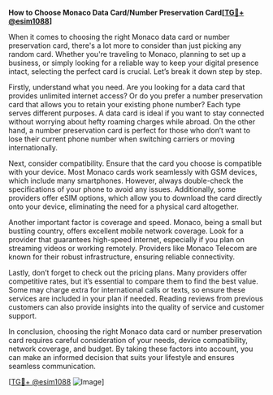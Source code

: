 **How to Choose Monaco Data Card/Number Preservation Card[[TG💪+ @esim1088](https://t.me/s/esim1088)]**

When it comes to choosing the right Monaco data card or number preservation card, there's a lot more to consider than just picking any random card. Whether you're traveling to Monaco, planning to set up a business, or simply looking for a reliable way to keep your digital presence intact, selecting the perfect card is crucial. Let’s break it down step by step.

Firstly, understand what you need. Are you looking for a data card that provides unlimited internet access? Or do you prefer a number preservation card that allows you to retain your existing phone number? Each type serves different purposes. A data card is ideal if you want to stay connected without worrying about hefty roaming charges while abroad. On the other hand, a number preservation card is perfect for those who don’t want to lose their current phone number when switching carriers or moving internationally.

Next, consider compatibility. Ensure that the card you choose is compatible with your device. Most Monaco cards work seamlessly with GSM devices, which include many smartphones. However, always double-check the specifications of your phone to avoid any issues. Additionally, some providers offer eSIM options, which allow you to download the card directly onto your device, eliminating the need for a physical card altogether.

Another important factor is coverage and speed. Monaco, being a small but bustling country, offers excellent mobile network coverage. Look for a provider that guarantees high-speed internet, especially if you plan on streaming videos or working remotely. Providers like Monaco Telecom are known for their robust infrastructure, ensuring reliable connectivity.

Lastly, don’t forget to check out the pricing plans. Many providers offer competitive rates, but it’s essential to compare them to find the best value. Some may charge extra for international calls or texts, so ensure these services are included in your plan if needed. Reading reviews from previous customers can also provide insights into the quality of service and customer support.

In conclusion, choosing the right Monaco data card or number preservation card requires careful consideration of your needs, device compatibility, network coverage, and budget. By taking these factors into account, you can make an informed decision that suits your lifestyle and ensures seamless communication.

[[TG💪+ @esim1088](https://t.me/s/esim1088) ![Image](https://i.postimg.cc/Y0z9fWf4/image.png)]
